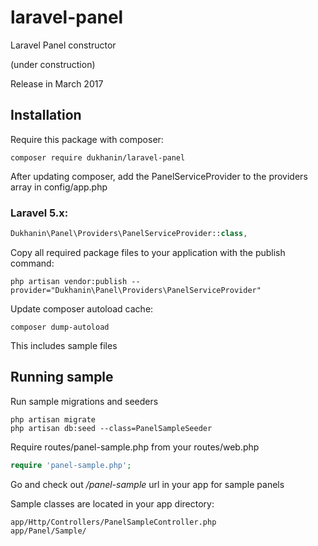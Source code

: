 # laravel-panel
Laravel Panel constructor

(under construction)

Release in March 2017

## Installation

Require this package with composer:

```shell
composer require dukhanin/laravel-panel
```

After updating composer, add the PanelServiceProvider to the providers array in config/app.php

### Laravel 5.x:

```php
Dukhanin\Panel\Providers\PanelServiceProvider::class,
```

Copy all required package files to your application with the publish command:

```shell
php artisan vendor:publish --provider="Dukhanin\Panel\Providers\PanelServiceProvider"
```

Update composer autoload cache:

```shell
composer dump-autoload
```

This includes sample files

## Running sample

Run sample migrations and seeders

```shell
php artisan migrate
php artisan db:seed --class=PanelSampleSeeder
```

Require routes/panel-sample.php from your routes/web.php

```php
require 'panel-sample.php';
```

Go and check out */panel-sample* url in your app for sample panels

Sample classes are located in your app directory:

```shell
app/Http/Controllers/PanelSampleController.php
app/Panel/Sample/
```

